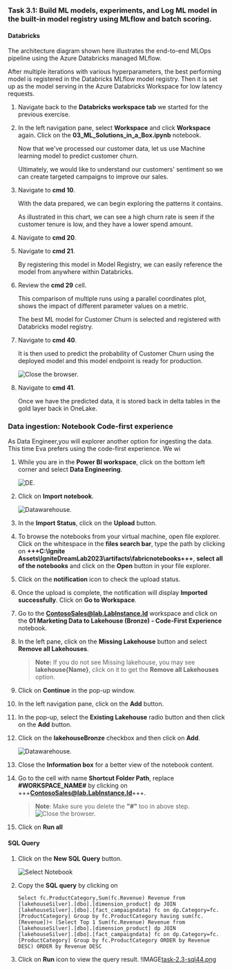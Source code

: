 ### Task 3.1: Build ML models, experiments, and Log ML model in the built-in model registry using MLflow and batch scoring.

#### Databricks

The architecture diagram shown here illustrates the end-to-end MLOps pipeline using the Azure Databricks managed MLflow. 

After multiple iterations with various hyperparameters, the best performing model is registered in the Databricks MLflow model registry. Then it is set up as the model serving in the Azure Databricks Workspace for low latency requests.


1. Navigate back to the **Databricks workspace tab** we started for the previous exercise.

2. In the left navigation pane, select **Workspace** and click **Workspace** again. Click on the **03_ML_Solutions_in_a_Box.ipynb** notebook.

	Now that we've processed our customer data, let us use Machine learning model to predict customer churn.

	Ultimately, we would like to understand our customers' sentiment so we can create targeted campaigns to improve our sales.

3. Navigate to **cmd 10**.

	With the data prepared, we can begin exploring the patterns it contains. 

	As illustrated in this chart, we can see a high churn rate is seen if the customer tenure is low, and they have a lower spend amount.

4. Navigate to **cmd 20**.

5. Navigate to **cmd 21**. 

	By registering this model in Model Registry, we can easily reference the model from anywhere within Databricks. 

6. Review the **cmd 29** cell.

	This comparison of multiple runs using a parallel coordinates plot, shows the impact of different parameter values on a metric.

	The best ML model for Customer Churn is selected and registered with Databricks model registry.

7. Navigate to **cmd 40**.

	It is then used to predict the probability of Customer Churn using the deployed model and this model endpoint is ready for production.

   ![Close the browser.](instructions240153/task-3.1.8.png)

8. Navigate to **cmd 41**. 

	Once we have the predicted data, it is stored back in delta tables in the gold layer back in OneLake.

### Data ingestion: Notebook Code-first experience

As Data Engineer,you will explorer another option for ingesting the data. This time Eva prefers using the code-first experience. 
We wi
1. While you are in the **Power BI workspace**, click on the bottom left corner and select **Data Engineering**.

	![DE.](instructions240153/task-1.3.1.png)

2. Click on **Import notebook**.

	![Datawarehouse.](instructions240153/task-1.3-notebook6.png)
	
3. In the **Import Status**, click on the **Upload** button.
	
4. To browse the notebooks from your virtual machine, open file explorer. Click on the whitespace in the **files search bar**, type the path by clicking on **+++C:\Ignite Assets\IgniteDreamLab2023\artifacts\fabricnotebooks+++**, **select all of the notebooks** and click on the **Open** button in your file explorer.

5. Click on the **notification** icon to check the upload status. 

6. Once the upload is complete, the notification will display **Imported successfully**. Click on **Go to Workspace**.

7. Go to the **ContosoSales@lab.LabInstance.Id** workspace and click on the **01 Marketing Data to Lakehouse (Bronze) - Code-First Experience** notebook.

8. In the left pane, click on the **Missing Lakehouse** button and select **Remove all Lakehouses**.

	>**Note:** If you do not see Missing lakehouse, you may see **lakehouse{Name}**, click on it to get the **Remove all Lakehouses** option.

9. Click on **Continue** in the pop-up window.

10. In the left navigation pane, click on the **Add** button.

11. In the pop-up, select the **Existing Lakehouse** radio button and then click on the **Add** button.

12. Click on the **lakehouseBronze** checkbox and then click on **Add**.

	![Datawarehouse.](instructions240153/task-1.3-notebook-15.png)

13. Close the **Information box** for a better view of the notebook content.

14. Go to the cell with name **Shortcut Folder Path**, replace **#WORKSPACE_NAME#** by clicking on +++**ContosoSales@lab.LabInstance.Id**+++.

	>**Note**: Make sure you delete the **"#"** too in above step.
		![Close the browser.](instructions240153/task-1.3-notebook-18.png)

15. Click on **Run all**

#### SQL Query

1. Click on the **New SQL Query** button.

	![Select Notebook](instructions240153/task-2.3-sql4.png)

2. Copy the **SQL query** by clicking on 
	```
	Select fc.ProductCategory,Sum(fc.Revenue) Revenue from [lakehouseSilver].[dbo].[dimension_product] dp JOIN [lakehouseSilver].[dbo].[fact_campaigndata] fc on dp.Category=fc.[ProductCategory] Group by fc.ProductCategory having sum(fc.[Revenue])< (Select Top 1 Sum(fc.Revenue) Revenue from [lakehouseSilver].[dbo].[dimension_product] dp JOIN [lakehouseSilver].[dbo].[fact_campaigndata] fc on dp.Category=fc.[ProductCategory] Group by fc.ProductCategory ORDER by Revenue DESC) ORDER by Revenue DESC 
	```

3. Click on **Run** icon to view the query result.
	!IMAGE[task-2.3-sql44.png](instructions240153/task-2.3-sql44.png)
